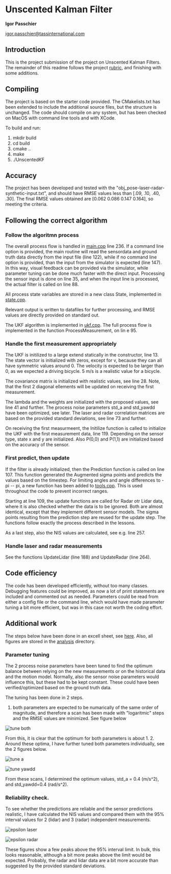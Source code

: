 # Unscented Kalman Filter
**Igor Passchier**

igor.passchier@tassinternational.com

## Introduction
This is the project submission of the project on Unscented Kalman Filters. The remainder of this readme follows the project [rubric](https://review.udacity.com/#!/rubrics/783/view), and finishing with some additions.

## Compiling
The project is based on the starter code provided. The CMakelists.txt has been extended to include the additional source files, but the structure is unchanged. The code should compile on any system, but has been checked on MacOS with command line tools and with XCode.

To build and run:
1. mkdir build
2. cd build
3. cmake ..
4. make
5. ./UnscentedKF

## Accuracy
The project has been developed and tested with the "obj_pose-laser-radar-synthetic-input.txt", and should have RMSE values less than  [.09, .10, .40, .30].
The final RMSE values obtained are [0.062	0.086	0.147	0.164], so meeting the criteria.

## Following the correct algorithm
### Follow the algoritmn process
The overall process flow is handled in [main.cpp](src/main.cpp) line 236. If a command line option is provided, the main routine will read the sensordata and ground truth data directly from the input file (line 122), while if no command line option is provided, than the input from the simulator is expected (line 147). In this way, visual feedback can be provided via the simulator, while parameter tuning can be done much faster with the direct input. Processing the sensor input is done on line 35, and when the input line is processed, the actual filter is called on line 88.

All process state variables are stored in a new class State, implemented in [state.cpp](src/state.cpp).

Relevant output is written to datafiles for further processing, and RMSE values are directly provided on standard out.

The UKF algorithm is implemented in [ukf.cpp](src/ukf.cpp). The full process flow is implemented in the function ProcessMeasurement, on lin e 95. 

### Handle the first measurement appropriately
The UKF is initilized to a large extend statically in the constructor, line 13. The state vector is initialized with zeros, except for v, because they can all have symmetric values around 0. The velocity is expected to be larger than 0, as we expected a driving bicycle. 5 m/s is a realistic value for a bicycle.

The covariance matrix is initialized with realistic values, see line 28. Note, that the first 2 diagonal ellements will be updated on receiving the first measurement.

The lambda and the weights are initialized with the proposed values, see line 41 and further. The process noise parameters std_a and std_yawdd have been optimized, see later. The laser and radar correlation matrices are based on the provided standard deviations, see line 73 and further.

On receiving the first measurmeent, the Initilize function is called to initialize the UKF with the first measurement data, line 119. Depending on the sensor type, state x and y are initialized. Also P(0,0) and P(1,1) are initialized based on the accuracy of the sensor.

### First predict, then update
If the filter is already initialized, then the Prediction function is called on line 107. This function generated the Augmented sigma points and predicts the values based on the timestep. For limiting angles and angle differences to -pi -- pi, a new function has been added to [tools.cpp](src/tools.cpp). This is used throughout the code to prevent incorrect ranges.

Starting at line 109, the update functions are called for Radar otr Lidar data, where it is also checked whether the data is to be ignored. Both are almost identical, except that they implement different sensor models. The sigma points resulting from the prediction step are reused for the update step. The functions follow exactly the process described in the lessons.

As a last step, also the NIS values are calculated, see e.g. line 257.

### Handle laser and radar measurements
See the functions UpdateLidar (line 188) and UpdateRadar (line 264).

## Code efficiency
The code has been developed efficiently, without too many classes. Debugging features could be improved, as now a lot of print statements are included and commented out as needed. Parameters could be read from either a config file or the command line, which would have made parameter tuning a bit more efficient, but was in this case not worth the coding effort.

## Additional work
The steps below have been done in an excell sheet, see [here](analysis/tuning.xslx). Also, all figures are stored in the [analysis](analysis) directory.

### Parameter tuning
The 2 process noise parameters have been tuned to find the optimum balance between relying on the new measurements or on the historical data and the motion model. Normally, also the sensor noise parameters would influence this, but these had to be kept constant. These could have been verified/optimized based on the ground truth data.

The tuning has been done in 2 steps.
1. both parameters are expected to be numarically of the same order of magnitude, and therefore a scan has been made with "logaritmic" steps and the RMSE values are minimized. See figure below

![tune both](analysis/tune_both.png)

From this, it is clear that the optimum for both parameters is about 1. 
2. Around these optima, I have further tuned both parameters individually, see the 2 figures below.

![tune a](analysis/tune_a.png)

![tune yawdd](analysis/tune_yawdd.png)

From these scans, I determined the optimum values, std_a = 0.4 (m/s^2), and std_yawdd=0.4 (rad/s^2).

### Reliability check.
To see whether the predictions are reliable and the sensor predictions realistic, I have calculated the NIS values and compared them with the 95% interval values for 2 (lidar) and 3 (radar) independent measurements.

![epsilon laser](analysis/epsilon_laser.png)

![epsilon radar](analysis/epsilon_radar.png)

These figures show a few peaks above the 95% interval limit. In bulk, this looks reasonable, although a bit more peaks above the limit would be expected. Probably, the radar and lidar data are a bit more accurate than suggested by the provided standard deviations.







